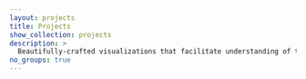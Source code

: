 ```yaml
---
layout: projects
title: Projects
show_collection: projects
description: >
  Beautifully-crafted visualizations that facilitate understanding of the Bible. Designed for new learners who have little or no prior background in the Bible but are interested in learning more, and for experienced learners who want to deepen their understanding.
no_groups: true
---
```


